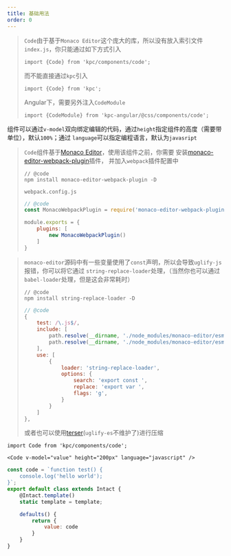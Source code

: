 ```yaml
---
title: 基础用法
order: 0
---
```


> `Code`由于基于`Monaco Editor`这个庞大的库，所以没有放入索引文件`index.js`，你只能通过如下方式引入
>
> `import {Code} from 'kpc/components/code';`
>
> 而不能直接通过`kpc`引入
>
> `import {Code} from 'kpc';`
>
> Angular下，需要另外注入`CodeModule`
>
> `import {CodeModule} from 'kpc-angular/@css/components/code';`



组件可以通过`v-model`双向绑定编辑的代码，通过`height`指定组件的高度（需要带单位），默认`100%`；通过
`language`可以指定编程语言，默认为`javasript`

> `Code`组件基于[Monaco Editor](https://github.com/Microsoft/monaco-editor)，使用该组件之前，你需要
> 安装[monaco-editor-webpack-plugin](https://github.com/Microsoft/monaco-editor-webpack-plugin)插件，
> 并加入`webpack`插件配置中
> 
> ```shell
> // @code
> npm install monaco-editor-webpack-plugin -D
> ```
> `webpack.config.js`
> ```js
> // @code
> const MonacoWebpackPlugin = require('monaco-editor-webpack-plugin');
>
> module.exports = {
>     plugins: [
>         new MonacoWebpackPlugin()
>     ]
> }
> ```

> `monaco-editor`源码中有一些变量使用了`const`声明，所以会导致`uglify-js`报错，你可以将它通过
> `string-replace-loader`处理，（当然你也可以通过`babel-loader`处理，但是这会非常耗时）
> ```shell
> // @code
> npm install string-replace-loader -D
>```
>
> ```js
> // @code
> {
>     test: /\.js$/,
>     include: [
>         path.resolve(__dirname, './node_modules/monaco-editor/esm/vs/language/typescript/lib/typescriptServices.js'),
>         path.resolve(__dirname, './node_modules/monaco-editor/esm/vs/language/html/_deps/vscode-html-languageservice/beautify/beautify-css.js'),
>     ],
>     use: [
>         {
>             loader: 'string-replace-loader',
>             options: {
>                 search: 'export const ',
>                 replace: 'export var ',
>                 flags: 'g',
>             }
>         }
>     ]
> },
> ```
> 或者也可以使用[terser](https://github.com/terser-js/terser)(`uglify-es`不维护了)进行压缩

```vdt
import Code from 'kpc/components/code';

<Code v-model="value" height="200px" language="javascript" />
```

```js
const code = `function test() {
    console.log('hello world');
}`;
export default class extends Intact {
    @Intact.template()
    static template = template;

    defaults() {
        return {
            value: code
        }
    }
}
```

